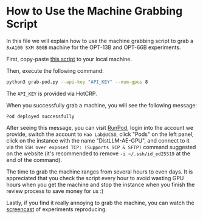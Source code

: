 # How to Use the Machine Grabbing Script

In this file we will explain how to use the machine grabbing script to grab a `8xA100 SXM 80GB` machine for the OPT-13B and OPT-66B experiments.

First, copy-paste [this script](https://github.com/LLMServe/DistServe/blob/camera-ready/distserve/evaluation/grab-pod.py) to your local machine.

Then, execute the following command:

```bash
python3 grab-pod.py --api-key "API_KEY" --num-gpus 8
```
The `API_KEY` is provided via HotCRP.

When you successfully grab a machine, you will see the following message:

```
Pod deployed successfully
```

After seeing this message, you can visit [RunPod](https://www.runpod.io/), login into the account we provide, switch the account to `Hao Lab@UCSD`, click "Pods" on the left panel, click on the instance with the name "DistLLM-AE-GPU", and connect to it via the `SSH over exposed TCP: (Supports SCP & SFTP)` command suggested on the website (it's recommended to remove `-i ~/.ssh/id_ed25519` at the end of the command).

The time to grab the machine ranges from several hours to even days. It is appreciated that you check the script every hour to avoid wasting GPU hours when you get the machine and stop the instance when you finish the review process to save money for us :)

Lastly, if you find it really annoying to grab the machine, you can watch the [screencast](https://drive.google.com/drive/folders/1QCEkpV4Wi2WUutFnDR46NrsSTDXr8lL3?usp=sharing) of experiments reproducing.
